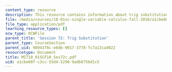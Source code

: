 ```yaml
---
content_type: resource
description: This resource contains information about trig substitution.
file: /media/courses/18-01sc-single-variable-calculus-fall-2010/a1cbe60fc3cc55d452909adb6756d1c5_MIT18_01SCF10_Ses72c.pdf
file_type: application/pdf
learning_resource_types: []
ocw_type: OCWFile
parent_title: 'Session 72: Trig Substitution'
parent_type: CourseSection
parent_uid: 9894378c-e8db-9017-3778-fc7a13cad022
resourcetype: Document
title: MIT18_01SCF10_Ses72c.pdf
uid: a1cbe60f-c3cc-55d4-5290-9adb6756d1c5
---
```

